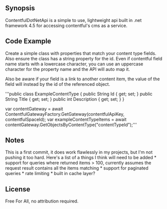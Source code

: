 ﻿## Synopsis

ContentfulDotNetApi is a simple to use, lightweight api built in .net framework 4.5 for accessing contentful's cms as a service.

## Code Example

Create a simple class with properties that match your content type fields. Also ensure the class has a string property for the id.  Even if contentful field name starts with a lowercase character, you can use an uppercase character for the property name and the API will auto map it.

Also be aware if your field is a link to another content item, the value of the field will instead by the id of the referenced object.

'''public class ExampleContentType
{
    public String Id { get; set; }
    public String Title { get; set; } 
    public int Description { get; set; }
}

var contentGateway = await ContentfulGatewayFactory.GetGateway(contentfulApiKey, contentfulSpaceId);
var exampleContentTypeItems = await contentGateway.GetObjectsByContentType<ExampleContentType>("contentTypeId");'''

## Notes

This is a first commit, it does work flawlessly in my projects, but I'm not pushing it too hard.  Here's a list of a things I think will need to be added
    * support for queries where returned items > 100, currently assumes the request result contains all the items matching
    * support for paginated queries
    * rate limiting
    * built in cache layer?



## License

Free For All, no attribution required.
